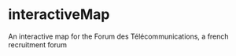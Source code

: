 # interactiveMap

An interactive map for the Forum des Télécommunications, a french recruitment forum 